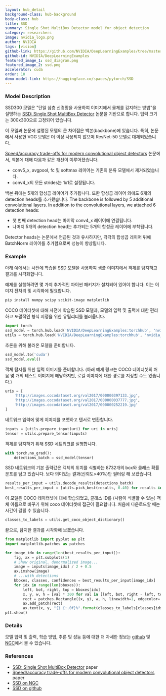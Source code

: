 ```yaml
---
layout: hub_detail
background-class: hub-background
body-class: hub
title: SSD
summary: Single Shot MultiBox Detector model for object detection
category: researchers
image: nvidia_logo.png
author: NVIDIA
tags: [vision]
github-link: https://github.com/NVIDIA/DeepLearningExamples/tree/master/PyTorch/Detection/SSD
github-id: NVIDIA/DeepLearningExamples
featured_image_1: ssd_diagram.png
featured_image_2: ssd.png
accelerator: cuda
order: 10
demo-model-link: https://huggingface.co/spaces/pytorch/SSD
---
```



### Model Description

SSD300 모델은 "단일 심층 신경망을 사용하여 이미지에서 물체를 감지하는 방법"을 설명하는 [SSD: Single Shot MultiBox Detector](https://arxiv.org/abs/1512.02325) 논문을 기반으로 합니다. 입력 크기는 300x300으로 고정되어 있습니다.

이 모델과 논문에 설명된 모델의 큰 차이점은 백본(backbone)에 있습니다. 특히, 논문에서 사용한 VGG 모델은 더 이상 사용되지 않으며 ResNet-50 모델로 대체되었습니다.

[Speed/accuracy trade-offs for modern convolutional object detectors](https://arxiv.org/abs/1611.10012) 논문에서, 백본에 대해 다음과 같은 개선이 이루어졌습니다.

*   conv5_x, avgpool, fc 및 softmax 레이어는 기존의 분류 모델에서 제거되었습니다.
*   conv4_x의 모든 strides는 1x1로 설정됩니다.

백본 뒤에는 5개의 합성곱 레이어가 추가됩니다. 또한 합성곱 레이어 외에도 6개의 detection heads를 추가했습니다.
The backbone is followed by 5 additional convolutional layers.
In addition to the convolutional layers, we attached 6 detection heads:
*   첫 번째 detection head는 마지막 conv4_x 레이어에 연결됩니다.
*   나머지 5개의 detection head는 추가되는 5개의 합성곱 레이어에 부착됩니다.

Detector heads는 논문에서 언급된 것과 유사하지만, 각각의 합성곱 레이어 뒤에 BatchNorm 레이어를 추가함으로써 성능이 향상됩니다.

### Example

아래 예에서는 사전에 학습된 SSD 모델을 사용하여 샘플 이미지에서 객체를 탐지하고 결과를 시각화합니다.

예제를 실행하려면 몇 가지 추가적인 파이썬 패키지가 설치되어 있어야 합니다. 이는 이미지 전처리 및 시각화에 필요합니다.
```bash
pip install numpy scipy scikit-image matplotlib
```

COCO 데이터셋에 대해 사전에 학습된 SSD 모델과, 모델의 입력 및 출력에 대한 편리하고 포괄적인 형식 지정을 위한 유틸리티를 불러옵니다.
```python
import torch
ssd_model = torch.hub.load('NVIDIA/DeepLearningExamples:torchhub', 'nvidia_ssd')
utils = torch.hub.load('NVIDIA/DeepLearningExamples:torchhub', 'nvidia_ssd_processing_utils')
```

추론을 위해 불러온 모델을 준비합니다.
```python
ssd_model.to('cuda')
ssd_model.eval()
```

객체 탐지를 위한 입력 이미지를 준비합니다. 
(아래 예제 링크는 COCO 데이터셋의 처음 몇 개의 테스트 이미지에 해당하지만, 로컬 이미지에 대한 경로를 지정할 수도 있습니다.)
```python
uris = [
    'http://images.cocodataset.org/val2017/000000397133.jpg',
    'http://images.cocodataset.org/val2017/000000037777.jpg',
    'http://images.cocodataset.org/val2017/000000252219.jpg'
]
```

네트워크 입력에 맞게 이미지를 포맷하고 텐서로 변환합니다.
```python
inputs = [utils.prepare_input(uri) for uri in uris]
tensor = utils.prepare_tensor(inputs)
```

객체를 탐지하기 위해 SSD 네트워크를 실행합니다.
```python
with torch.no_grad():
    detections_batch = ssd_model(tensor)
```

SSD 네트워크의 기본 출력값은 객체의 위치를 식별하는 8732개의 box와  클래스 확률 분포를 담고 있습니다.
보다 의미있는 결과(신뢰도>40%)만 필터링 해 보겠습니다.
```python
results_per_input = utils.decode_results(detections_batch)
best_results_per_input = [utils.pick_best(results, 0.40) for results in results_per_input]
```

이 모델은 COCO 데이터셋에 대해 학습되었고, 클래스 ID를 (사람이 식별할 수 있는) 객체 이름으로 바꾸기 위해 coco 데이터셋에 접근이 필요합니다.
처음에 다운로드할 때는 시간이 걸릴 수 있습니다.
```python
classes_to_labels = utils.get_coco_object_dictionary()
```

끝으로, 탐지한 결과를 시각화해 보겠습니다.
```python
from matplotlib import pyplot as plt
import matplotlib.patches as patches

for image_idx in range(len(best_results_per_input)):
    fig, ax = plt.subplots(1)
    # Show original, denormalized image...
    image = inputs[image_idx] / 2 + 0.5
    ax.imshow(image)
    # ...with detections
    bboxes, classes, confidences = best_results_per_input[image_idx]
    for idx in range(len(bboxes)):
        left, bot, right, top = bboxes[idx]
        x, y, w, h = [val * 300 for val in [left, bot, right - left, top - bot]]
        rect = patches.Rectangle((x, y), w, h, linewidth=1, edgecolor='r', facecolor='none')
        ax.add_patch(rect)
        ax.text(x, y, "{} {:.0f}%".format(classes_to_labels[classes[idx] - 1], confidences[idx]*100), bbox=dict(facecolor='white', alpha=0.5))
plt.show()
```

### Details
모델 입력 및 출력, 학습 방법, 추론 및 성능 등에 대한 더 자세한 정보는 [github](https://github.com/NVIDIA/DeepLearningExamples/tree/master/PyTorch/Detection/SSD) 및 [NGC](https://ngc.nvidia.com/catalog/resources/nvidia:ssd_for_pytorch)에서 볼 수 있습니다.

### References

 - [SSD: Single Shot MultiBox Detector](https://arxiv.org/abs/1512.02325) paper
 - [Speed/accuracy trade-offs for modern convolutional object detectors](https://arxiv.org/abs/1611.10012) paper
 - [SSD on NGC](https://ngc.nvidia.com/catalog/resources/nvidia:ssd_for_pytorch)
 - [SSD on github](https://github.com/NVIDIA/DeepLearningExamples/tree/master/PyTorch/Detection/SSD)
